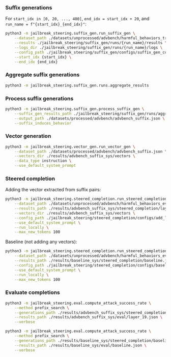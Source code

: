 ### Suffix generations

For `start_idx in [0, 20, ..., 400]`, `end_idx = start_idx + 20`, and `run_name = f"{start_idx}_{end_idx}"`:

```bash
python3 -m jailbreak_steering.suffix_gen.run_suffix_gen \
    --dataset_path ./datasets/unprocessed/advbench/harmful_behaviors_train.csv \
    --results ./jailbreak_steering/suffix_gen/runs/{run_name}/results \
    --logs_dir ./jailbreak_steering/suffix_gen/runs/{run_name}/logs \
    --config_path ./jailbreak_steering/suffix_gen/configs/suffix_gen_config.json \
    --start_idx {start_idx} \
    --end_idx {end_idx}
```

### Aggregate suffix generations

```bash
python3 -m jailbreak_steering.suffix_gen.runs.aggregate_results
```

### Process suffix generations

```bash
python3 -m jailbreak_steering.suffix_gen.process_suffix_gen \
    --suffix_gen_results_path ./jailbreak_steering/suffix_gen/runs/aggregated_results/successful_results.json \
    --output_path ./datasets/processed/advbench/advbench_suffix.json \
    --suffix_induces_behavior
```

### Vector generation

```bash
python3 -m jailbreak_steering.vector_gen.run_vector_gen \
    --dataset_path ./datasets/processed/advbench/advbench_suffix.json \
    --vectors_dir ./results/advbench_suffix_sys/vectors \
    --data_type instruction \
    --use_default_system_prompt
```

### Steered completion

Adding the vector extracted from suffix pairs:

```bash
python3 -m jailbreak_steering.steered_completion.run_steered_completion \
    --dataset_path ./datasets/unprocessed/advbench/harmful_behaviors_eval.csv \
    --results_path ./results/advbench_suffix_sys/steered_completion/layer_19.json \
    --vectors_dir ./results/advbench_suffix_sys/vectors \
    --config_path ./jailbreak_steering/steered_completion/configs/add_layer_19.json \
    --use_default_system_prompt \
    --run_locally \
    --max_new_tokens 100
```

Baseline (not adding any vectors):

```bash
python3 -m jailbreak_steering.steered_completion.run_steered_completion \
    --dataset_path ./datasets/unprocessed/advbench/harmful_behaviors_eval.csv \
    --results_path ./results/baseline_sys/steered_completion/baseline.json \
    --config_path ./jailbreak_steering/steered_completion/configs/baseline_config.json \
    --use_default_system_prompt \
    --run_locally \
    --max_new_tokens 100
```

### Evaluate completions

```bash
python3 -m jailbreak_steering.eval.compute_attack_success_rate \
    --method prefix_search \
    --generations_path ./results/advbench_suffix_sys/steered_completion/layer_19.json \
    --results_path ./results/advbench_suffix_sys/eval/layer_19.json \
    --verbose
```

```bash
python3 -m jailbreak_steering.eval.compute_attack_success_rate \
    --method prefix_search \
    --generations_path ./results/baseline_sys/steered_completion/baseline.json \
    --results_path ./results/baseline_sys/eval/baseline.json \
    --verbose
```